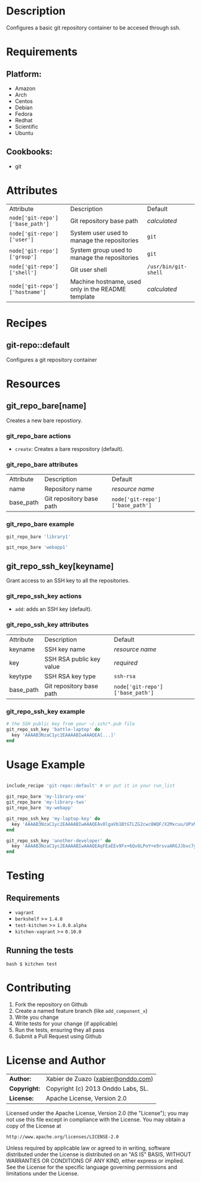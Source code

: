 Description
===========

Configures a basic git repository container to be accesed through ssh.

Requirements
============

## Platform:

* Amazon
* Arch
* Centos
* Debian
* Fedora
* Redhat
* Scientific
* Ubuntu

## Cookbooks:

* git

Attributes
==========

<table>
  <tr>
    <td>Attribute</td>
    <td>Description</td>
    <td>Default</td>
  </tr>
  <tr>
    <td><code>node['git-repo']['base_path']</code></td>
    <td>Git repository base path</td>
    <td><i>calculated</i></td>
  </tr>
  <tr>
    <td><code>node['git-repo']['user']</code></td>
    <td>System user used to manage the repositories</td>
    <td><code>git</code></td>
  </tr>
  <tr>
    <td><code>node['git-repo']['group']</code></td>
    <td>System group used to manage the repositories</td>
    <td><code>git</code></td>
  </tr>
  <tr>
    <td><code>node['git-repo']['shell']</code></td>
    <td>Git user shell</td>
    <td><code>/usr/bin/git-shell</code></td>
  </tr>
  <tr>
    <td><code>node['git-repo']['hostname']</code></td>
    <td>Machine hostname, used only in the README template</td>
    <td><i>calculated</i></td>
  </tr>
</table>

Recipes
=======

## git-repo::default

Configures a git repository container

Resources
=========

## git_repo_bare[name]

Creates a new bare repostiory.

### git_repo_bare actions

* `create`: Creates a bare respository (default).

### git_repo_bare attributes

<table>
  <tr>
    <td>Attribute</td>
    <td>Description</td>
    <td>Default</td>
  </tr>
  <tr>
    <td>name</td>
    <td>Repository name</td>
    <td><i>resource name</i></td>
  </tr>
  <tr>
    <td>base_path</td>
    <td>Git repository base path</td>
    <td><code>node['git-repo']['base_path']</code></td>
  </tr>
</table>

### git_repo_bare example

```ruby
git_repo_bare 'library1'

git_repo_bare 'webapp1'
```

## git_repo_ssh_key[keyname]

Grant access to an SSH key to all the repositories.

### git_repo_ssh_key actions

* `add`: adds an SSH key (default).

### git_repo_ssh_key attributes

<table>
  <tr>
    <td>Attribute</td>
    <td>Description</td>
    <td>Default</td>
  </tr>
  <tr>
    <td>keyname</td>
    <td>SSH key name</td>
    <td><i>resource name</i></td>
  </tr>
  <tr>
    <td>key</td>
    <td>SSH RSA public key value</td>
    <td><i>required</i></td>
  </tr>
  <tr>
    <td>keytype</td>
    <td>SSH RSA key type</td>
    <td><code>ssh-rsa</code></td>
  </tr>
  <tr>
    <td>base_path</td>
    <td>Git repository base path</td>
    <td><code>node['git-repo']['base_path']</code></td>
  </tr>
</table>

### git_repo_ssh_key example

```ruby
# the SSH public key from your ~/.ssh/*.pub file
git_repo_ssh_key 'battle-laptop' do
  key 'AAAAB3NzaC1yc2EAAAABIwAAAQEA[...]'
end
```

Usage Example
=============

```ruby

include_recipe 'git-repo::default' # or put it in your run_list

git_repo_bare 'my-library-one'
git_repo_bare 'my-library-two'
git_repo_bare 'my-webapp'

git_repo_ssh_key 'my-laptop-key' do
  key 'AAAAB3NzaC1yc2EAAAABIwAAAQEAv8lgaVb1BtGTLZG2cwc8WQF/X2Mxcuu/UPxN3yT6VQuFa6zl/LbSMND9OADS6ULw6p0hnWPnRDA8rSJvdcYO7pTSJOclScEuIMm4Nx8c3uhfePF/o39QPhH3WAyee/SFDay430Y11W5ZuOXuZ7Wb2PQEPUaQxs9k/MUHjIIcNLS7qG/FP5IGAb0df9KkAnSGXTgZ/Z9Xh+4mAkoBkXIr99oZsphF/PcxcVQfq4V6dTg81LUPLfaSj6U8gXmjRpRYNgk5uEdci7loKDmv1EPKhzwsJIEp9wxpAJqel5sezHaYN5w3zplbr7UY1+YuEBn2jnYhzbdBZcVDmL1D5F/G+Q=='
end

git_repo_ssh_key 'another-developer' do
  key 'AAAAB3NzaC1yc2EAAAABIwAAAQEAqFEaEEv9Fx+6Qv8LPoY+e9rsvaARGJJbvc7y2Tl73zoA6rB7VTxqoyV6mhG+ozRiB4i5g5andBCSDjDXPS0ycUQmiR2OrLZDUpf3uUhaeOO1SFjIbUyFdqy1MBkcmkDzBtXJ/qgn/ydUX59lT00AoPY4URVMt13uaI6GCWrsxRFX+Hxk5prVjoUqJQ7iSidXJ9CHksKTamgn3Ywc9w1MMYcegB+NVg0GsHDZMyq1PxFKGtqNS2PriQfoUrva76rolTej2rbnyH9drZZNi8lsxZ/Xi8ObjT68gc3OfswA64DRhQuN+aQT4bBK1xU+2AE88P9L2LSEYkekTzt7CElqrw=='
end

```

Testing
=======

## Requirements

* `vagrant`
* `berkshelf` >= `1.4.0`
* `test-kitchen` >= `1.0.0.alpha`
* `kitchen-vagrant` >= `0.10.0`

## Running the tests

``bash
$ kitchen test
``

Contributing
============

1. Fork the repository on Github
2. Create a named feature branch (like `add_component_x`)
3. Write you change
4. Write tests for your change (if applicable)
5. Run the tests, ensuring they all pass
6. Submit a Pull Request using Github


License and Author
=====================

|                      |                                          |
|:---------------------|:-----------------------------------------|
| **Author:**          | Xabier de Zuazo (<xabier@onddo.com>)
| **Copyright:**       | Copyright (c) 2013 Onddo Labs, SL.
| **License:**         | Apache License, Version 2.0

Licensed under the Apache License, Version 2.0 (the "License");
you may not use this file except in compliance with the License.
You may obtain a copy of the License at

    http://www.apache.org/licenses/LICENSE-2.0

Unless required by applicable law or agreed to in writing, software
distributed under the License is distributed on an "AS IS" BASIS,
WITHOUT WARRANTIES OR CONDITIONS OF ANY KIND, either express or implied.
See the License for the specific language governing permissions and
limitations under the License.


